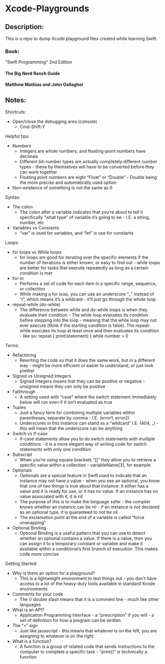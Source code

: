 # Xcode-Playgrounds

## Description:
This is a repo to dump Xcode playground files created while learning Swift.

### Book:
"Swift Programming" 2nd Edition
#### The Big Nerd Ranch Guide
#### Matthew Mathias and John Gallagher

## Notes:

Shortcuts:

* Open/close the debugging area (console)
    * Cmd-Shift-Y


Helpful tips:

* Numbers
    * Integers are whole numbers, and floating-point numbers have decimals
    * Different bit-number types are actually completely different number types - these by themselves will have to be converted before they can work together
    * Floating point numbers are eight “Float” or “Double” - Double being the more precise and automatically used option 
* Non-existence of something is not the same as 0


Syntax:

* The colon
    * The colon after a variable indicates that you’re about to tell it specifically “what type” of variable it’s going to be - I.E. a string, number, etc
* Variables vs Constants
    * “var” is used for variables, and “let” is use for constants


Loops:

* for loops vs While loops
    * for loops are good for iterating over the specific elements if the number of iterations is either known, or easy to find out - while loops are better for tasks that execute repeatedly as long as a certain condition is met
* for-in
    * Performs a set of code for each item in a specific range, sequence, or collection
    * While making a for loop, you can use an underscore “_” instead of “i”, which means it’s a wildcard - it’ll just go through the whole loop
* repeat-while (do-while)
    * The difference between while and do-while loops is when they evaluate their condition - The while loop evaluates its condition before stepping into the loop - meaning that the while loop may not ever execute (think if the starting condition is false). The repeat-while executes its loop at least once and then evaluates its condition - like so:      repeat { print(statement) } while number > 0


Terms:
 
* Refactoring
    * Rewriting the code so that it does the same work, but in a different way - might be more efficient or easier to understand, or just look prettier
* Signed vs Unsigned Integers
    * Signed integers means that they can be positive or negative - unsigned means they can only be positive
* Fallthrough
    * A setting used with “case” where the switch statement immediately below will run even if it isn’t evaluated as true
* Tuples
    * Just a fancy term for combining multiple variables within parentheses, separate by comma - I.E. (error1, error2)
    * Underscores in this instance can stand as a “wildcard” I.E. (404, _) - this will mean that the underscore can be anything
* Switch vs if-case
    * if-case statements allow you to do switch statements with multiple conditions - it is a more elegant way of writing code for switch statements with only one condition
* Subscript
    * When you’re using square brackets “[]” they allow you to retrieve a specific value within a collection - variableName[3], for example
* Optionals
    * Optionals are a special feature in Swift used to indicate that an instance may not have a value - when you see an optional, you know that one of two things is true about that instance: It either has a value and it is ready for use, or it has no value. If an instance has no value associated with it, it is nil
    * The purpose of this is to make the language safer - the compiler knows whether an instance can be nil - if an instance is not declared as an optional type, it is guaranteed to not be nil
    * The exclamation point at the end of a variable is called “force unwrapping”
* Optional Binding
    * Optional Binding is a useful pattern that you can use to detect whether an optional contains a value. If there is a value, then you can assign it to a temporary constant or variable and make it available within a conditional’s first branch of execution. This makes code more concise


Getting Started:

* Why is there an option for a playground? 
    * This is a lightweight environment to test things out - you don’t have access to a lot of the heavy-duty tools available in standard Xcode environments
* Comments for your code
    * The // double slash means that it is a comment line - much like other languages
* What is an API?
    * Application Programming Interface - a “prescription” if you will - a set of definition for how a program can be written
* The “=“ sign
    * Just like javascript - this means that whatever is on the left, you are assigning to whatever is on the right
* What is a function?
    * A function is a group of related code that sends instructions to the computer to complete a specific task - “print()” is technically a function
